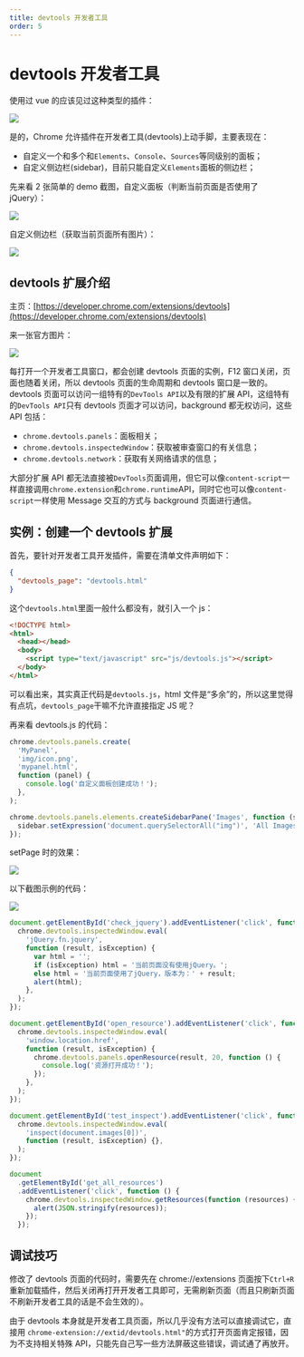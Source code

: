 ```yaml
---
title: devtools 开发者工具
order: 5
---
```


# devtools 开发者工具

使用过 vue 的应该见过这种类型的插件：

![](https://gw.alipayobjects.com/zos/antfincdn/OZgQmzGqAX/5fb36e22-8ffb-425d-bf4a-37962c1b1e1b.png)

是的，Chrome 允许插件在开发者工具(devtools)上动手脚，主要表现在：

- 自定义一个和多个和`Elements`、`Console`、`Sources`等同级别的面板；
- 自定义侧边栏(sidebar)，目前只能自定义`Elements`面板的侧边栏；

先来看 2 张简单的 demo 截图，自定义面板（判断当前页面是否使用了 jQuery）：

![](https://gw.alipayobjects.com/zos/antfincdn/4Bf09O3W%26c/c744893a-25f0-44d9-be7d-f705747c6071.png)

自定义侧边栏（获取当前页面所有图片）：

![](https://gw.alipayobjects.com/zos/antfincdn/Tc31OemP0T/c7bb2476-7d69-4d38-8749-121154c19c9d.png)

## devtools 扩展介绍

主页：[https://developer.chrome.com/extensions/devtools](https://developer.chrome.com/extensions/devtools)

来一张官方图片：

![](https://gw.alipayobjects.com/zos/antfincdn/5Gsb2jHxqu/a1c399e3-7efa-452e-bf24-de11dcd6ffe5.png)

每打开一个开发者工具窗口，都会创建 devtools 页面的实例，F12 窗口关闭，页面也随着关闭，所以 devtools 页面的生命周期和 devtools 窗口是一致的。devtools 页面可以访问一组特有的`DevTools API`以及有限的扩展 API，这组特有的`DevTools API`只有 devtools 页面才可以访问，background 都无权访问，这些 API 包括：

- `chrome.devtools.panels`：面板相关；
- `chrome.devtools.inspectedWindow`：获取被审查窗口的有关信息；
- `chrome.devtools.network`：获取有关网络请求的信息；

大部分扩展 API 都无法直接被`DevTools`页面调用，但它可以像`content-script`一样直接调用`chrome.extension`和`chrome.runtime`API，同时它也可以像`content-script`一样使用 Message 交互的方式与 background 页面进行通信。

## 实例：创建一个 devtools 扩展

首先，要针对开发者工具开发插件，需要在清单文件声明如下：

```json
{
  "devtools_page": "devtools.html"
}
```

这个`devtools.html`里面一般什么都没有，就引入一个 js：

```html
<!DOCTYPE html>
<html>
  <head></head>
  <body>
    <script type="text/javascript" src="js/devtools.js"></script>
  </body>
</html>
```

可以看出来，其实真正代码是`devtools.js`，html 文件是“多余”的，所以这里觉得有点坑，`devtools_page`干嘛不允许直接指定 JS 呢？

再来看 devtools.js 的代码：

```js
chrome.devtools.panels.create(
  'MyPanel',
  'img/icon.png',
  'mypanel.html',
  function (panel) {
    console.log('自定义面板创建成功！');
  },
);

chrome.devtools.panels.elements.createSidebarPane('Images', function (sidebar) {
  sidebar.setExpression('document.querySelectorAll("img")', 'All Images');
});
```

setPage 时的效果：

![](https://gw.alipayobjects.com/zos/antfincdn/8spju%26Mtgj/db432377-0470-4f96-bf8f-fad9a74c99e6.png)

以下截图示例的代码：

![](https://gw.alipayobjects.com/zos/antfincdn/XwwxJGFCjO/2eff0366-0770-4ac5-a835-9809ba226591.png)

```js
document.getElementById('check_jquery').addEventListener('click', function () {
  chrome.devtools.inspectedWindow.eval(
    'jQuery.fn.jquery',
    function (result, isException) {
      var html = '';
      if (isException) html = '当前页面没有使用jQuery。';
      else html = '当前页面使用了jQuery，版本为：' + result;
      alert(html);
    },
  );
});

document.getElementById('open_resource').addEventListener('click', function () {
  chrome.devtools.inspectedWindow.eval(
    'window.location.href',
    function (result, isException) {
      chrome.devtools.panels.openResource(result, 20, function () {
        console.log('资源打开成功！');
      });
    },
  );
});

document.getElementById('test_inspect').addEventListener('click', function () {
  chrome.devtools.inspectedWindow.eval(
    'inspect(document.images[0])',
    function (result, isException) {},
  );
});

document
  .getElementById('get_all_resources')
  .addEventListener('click', function () {
    chrome.devtools.inspectedWindow.getResources(function (resources) {
      alert(JSON.stringify(resources));
    });
  });
```

## 调试技巧

修改了 devtools 页面的代码时，需要先在 chrome://extensions 页面按下`Ctrl+R`重新加载插件，然后关闭再打开开发者工具即可，无需刷新页面（而且只刷新页面不刷新开发者工具的话是不会生效的）。

由于 devtools 本身就是开发者工具页面，所以几乎没有方法可以直接调试它，直接用 `chrome-extension://extid/devtools.html"`的方式打开页面肯定报错，因为不支持相关特殊 API，只能先自己写一些方法屏蔽这些错误，调试通了再放开。
